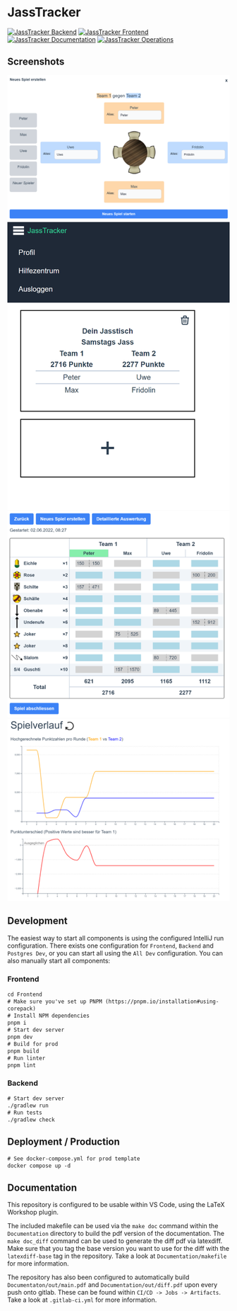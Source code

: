 # JassTracker
[![JassTracker Backend](https://github.com/PascalHonegger/JassTracker/actions/workflows/backend.yml/badge.svg)](https://github.com/PascalHonegger/JassTracker/actions/workflows/backend.yml)
[![JassTracker Frontend](https://github.com/PascalHonegger/JassTracker/actions/workflows/frontend.yml/badge.svg)](https://github.com/PascalHonegger/JassTracker/actions/workflows/frontend.yml)
[![JassTracker Documentation](https://github.com/PascalHonegger/JassTracker/actions/workflows/documentation.yml/badge.svg)](https://github.com/PascalHonegger/JassTracker/actions/workflows/documentation.yml)
[![JassTracker Operations](https://github.com/PascalHonegger/JassTracker/actions/workflows/operations.yml/badge.svg)](https://github.com/PascalHonegger/JassTracker/actions/workflows/operations.yml)

## Screenshots
![Jasstisch creation](Documentation/src/resources/screenshots/table-creation.png)
![Jasstisch table](Documentation/src/resources/screenshots/tables.png)
![Jasstisch scoreboard](Documentation/src/resources/screenshots/scoreboard.png)
![Jasstisch statistics](Documentation/src/resources/screenshots/statistics.png)

## Development

The easiest way to start all components is using the configured IntelliJ run configuration.
There exists one configuration for `Frontend`, `Backend` and `Postgres Dev`, or you can start all using the `All Dev` configuration.
You can also manually start all components:

### Frontend
```shell
cd Frontend
# Make sure you've set up PNPM (https://pnpm.io/installation#using-corepack)
# Install NPM dependencies
pnpm i
# Start dev server
pnpm dev
# Build for prod
pnpm build
# Run linter
pnpm lint
```

### Backend
```shell
# Start dev server
./gradlew run
# Run tests
./gradlew check
```

## Deployment / Production

```shell
# See docker-compose.yml for prod template
docker compose up -d
```

## Documentation

This repository is configured to be usable within VS Code, using the LaTeX Workshop plugin.

The included makefile can be used via the `make doc` command within the `Documentation` directory to build the pdf version of the documentation. The `make doc_diff` command can be used to generate the diff pdf via latexdiff. Make sure that you tag the base version you want to use for the diff with the `latexdiff-base` tag in the repository. Take a look at `Documentation/makefile` for more information.

The repository has also been configured to automatically build `Documentaton/out/main.pdf` and `Documentation/out/diff.pdf` upon every push onto gitlab. These can be found within `CI/CD -> Jobs -> Artifacts`. Take a look at `.gitlab-ci.yml` for more information.
